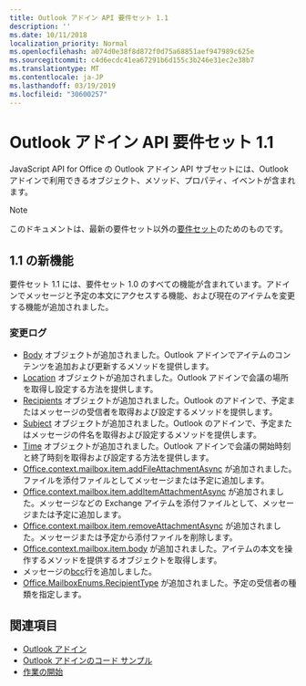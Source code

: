```yaml
---
title: Outlook アドイン API 要件セット 1.1
description: ''
ms.date: 10/11/2018
localization_priority: Normal
ms.openlocfilehash: a074d0e38f8d872f0d75a68851aef947989c625e
ms.sourcegitcommit: c4d6ecdc41ea67291b6d155c3b246e31ec2e38b7
ms.translationtype: MT
ms.contentlocale: ja-JP
ms.lasthandoff: 03/19/2019
ms.locfileid: "30600257"
---
```

# <a name="outlook-add-in-api-requirement-set-11"></a>Outlook アドイン API 要件セット 1.1

JavaScript API for Office の Outlook アドイン API サブセットには、Outlook アドインで利用できるオブジェクト、メソッド、プロパティ、イベントが含まれます。

> [!NOTE]
> このドキュメントは、最新の要件セット以外の[要件セット](/office/dev/add-ins/reference/requirement-sets/outlook-api-requirement-sets)のためのものです。 

## <a name="whats-new-in-11"></a>1.1 の新機能

要件セット 1.1 には、要件セット 1.0 のすべての機能が含まれています。アドインでメッセージと予定の本文にアクセスする機能、および現在のアイテムを変更する機能が追加されました。

### <a name="change-log"></a>変更ログ

- [Body](/javascript/api/outlook_1_1/office.body) オブジェクトが追加されました。Outlook アドインでアイテムのコンテンツを追加および更新するメソッドを提供します。
- [Location](/javascript/api/outlook_1_1/office.location) オブジェクトが追加されました。Outlook アドインで会議の場所を取得し設定する方法を提供します。
- [Recipients](/javascript/api/outlook_1_1/office.recipients) オブジェクトが追加されました。Outlook のアドインで、予定またはメッセージの受信者を取得および設定するメソッドを提供します。
- [Subject](/javascript/api/outlook_1_1/office.subject) オブジェクトが追加されました。Outlook のアドインで、予定またはメッセージの件名を取得および設定するメソッドを提供します。
- [Time](/javascript/api/outlook_1_1/office.time) オブジェクトが追加されました。Outlook アドインで会議の開始時刻と終了時刻を取得および設定する方法を提供します。
- [Office.context.mailbox.item.addFileAttachmentAsync](office.context.mailbox.item.md#addfileattachmentasyncuri-attachmentname-options-callback) が追加されました。ファイルを添付ファイルとしてメッセージまたは予定に追加します。
- [Office.context.mailbox.item.addItemAttachmentAsync](office.context.mailbox.item.md#additemattachmentasyncitemid-attachmentname-options-callback) が追加されました。メッセージなどの Exchange アイテムを添付ファイルとして、メッセージまたは予定に追加します。
- [Office.context.mailbox.item.removeAttachmentAsync](office.context.mailbox.item.md#removeattachmentasyncattachmentid-options-callback) が追加されました。メッセージまたは予定から添付ファイルを削除します。
- [Office.context.mailbox.item.body](office.context.mailbox.item.md#body-body) が追加されました。アイテムの本文を操作するメソッドを提供するオブジェクトを取得します。
- メッセージの[bcc](office.context.mailbox.item.md#bcc-recipients)行を追加しました。
- [Office.MailboxEnums.RecipientType](/javascript/api/outlook_1_1/office.mailboxenums.recipienttype) が追加されました。予定の受信者の種類を指定します。

## <a name="see-also"></a>関連項目

- [Outlook アドイン](https://docs.microsoft.com/outlook/add-ins/)
- [Outlook アドインのコード サンプル](https://developer.microsoft.com/outlook/gallery/?filterBy=Outlook,Samples,Add-ins)
- [作業の開始](https://docs.microsoft.com/outlook/add-ins/quick-start)

